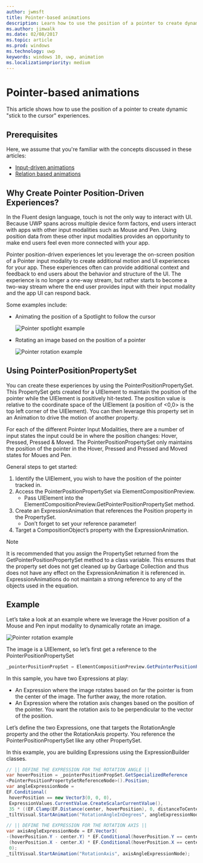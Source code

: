 ```yaml
---
author: jwmsft
title: Pointer-based animations
description: Learn how to use the position of a pointer to create dynamic "stick to the cursor" experiences.
ms.author: jimwalk
ms.date: 02/08/2017
ms.topic: article
ms.prod: windows
ms.technology: uwp
keywords: windows 10, uwp, animation
ms.localizationpriority: medium
---
```

# Pointer-based animations

This article shows how to use the position of a pointer to create dynamic "stick to the cursor" experiences.

## Prerequisites

Here, we assume that you're familiar with the concepts discussed in these articles:

- [Input-driven animations](input-driven-animations.md)
- [Relation based animations](relation-animations.md)

## Why Create Pointer Position-Driven Experiences?

In the Fluent design language, touch is not the only way to interact with UI. Because UWP spans across multiple device form factors, end users interact with apps with other input modalities such as Mouse and Pen. Using position data from these other input modalities provides an opportunity to make end users feel even more connected with your app.

Pointer position-driven experiences let you leverage the on-screen position of a Pointer input modality to create additional motion and UI experiences for your app. These experiences often can provide additional context and feedback to end users about the behavior and structure of the UI. The experience is no longer a one-way stream, but rather starts to become a two-way stream where the end user provides input with their input modality and the app UI can respond back.

Some examples include:

- Animating the position of a Spotlight to follow the cursor

    ![Pointer spotlight example](images/animation/spotlight-reveal.gif)

- Rotating an image based on the position of a pointer

    ![Pointer rotation example](images/animation/pointer-rotate.gif)

## Using PointerPositionPropertySet

You can create these experiences by using the PointerPositionPropertySet. This PropertySet gets created for a UIElement to maintain the position of the pointer while the UIElement is positively hit-tested. The position value is relative to the coordinate space of the UIElement (a position of <0,0> is the top left corner of the UIElement). You can then leverage this property set in an Animation to drive the motion of another property.

For each of the different Pointer Input Modalities, there are a number of input states the input could be in where the position changes: Hover, Pressed, Pressed & Moved. The PointerPositionPropertySet only maintains the position of the pointer in the Hover, Pressed and Pressed and Moved states for Moues and Pen.

General steps to get started:

1. Identify the UIElement, you wish to have the position of the pointer tracked in.
1. Access the PointerPositionPropertySet via ElementCompositionPreview.
    - Pass UIElement into the ElementCompositionPreview.GetPointerPositionPropertySet method.
1. Create an ExpressionAnimation that references the Position property in the PropertySet.
    - Don’t forget to set your reference parameter!
1. Target a CompositionObject’s property with the ExpressionAnimation.

> [!NOTE]
> It is recommended that you assign the PropertySet returned from the GetPointerPositionPropertySet method to a class variable. This ensures that the property set does not get cleaned up by Garbage Collection and thus does not have any effect on the ExpressionAnimation it is referenced in. ExpressionAnimations do not maintain a strong reference to any of the objects used in the equation.

## Example

Let’s take a look at an example where we leverage the Hover position of a Mouse and Pen input modality to dynamically rotate an image.

![Pointer rotation example](images/animation/pointer-rotate.gif)

The image is a UIElement, so let’s first get a reference to the PointerPositionPropertySet

```csharp
_pointerPositionPropSet = ElementCompositionPreview.GetPointerPositionPropertySet(UIElement element);
```

In this sample, you have two Expressions at play:

- An Expression where the image rotates based on far the pointer is from the center of the image. The further away, the more rotation.
- An Expression where the rotation axis changes based on the position of the pointer. You want the rotation axis to be perpendicular to the vector of the position.

Let’s define the two Expressions, one that targets the RotationAngle property and the other the RotationAxis property. You reference the PointerPositionPropertySet like any other PropertySet.

In this example, you are building Expressions using the ExpressionBuilder classes.

```csharp
// || DEFINE THE EXPRESSION FOR THE ROTATION ANGLE ||
var hoverPosition = _pointerPositionPropSet.GetSpecializedReference
<PointerPositionPropertySetReferenceNode>().Position;
var angleExpressionNode =
EF.Conditional(
 hoverPosition == new Vector3(0, 0, 0),
 ExpressionValues.CurrentValue.CreateScalarCurrentValue(),
 35 * ((EF.Clamp(EF.Distance(center, hoverPosition), 0, distanceToCenter) % distanceToCenter) / distanceToCenter));
_tiltVisual.StartAnimation("RotationAngleInDegrees", angleExpressionNode);

// || DEFINE THE EXPRESSION FOR THE ROTATION AXIS ||
var axisAngleExpressionNode = EF.Vector3(
-(hoverPosition.Y - center.Y) * EF.Conditional(hoverPosition.Y == center.Y, 0, 1),
 (hoverPosition.X - center.X) * EF.Conditional(hoverPosition.X == center.X, 0, 1),
 0);
_tiltVisual.StartAnimation("RotationAxis", axisAngleExpressionNode);
```